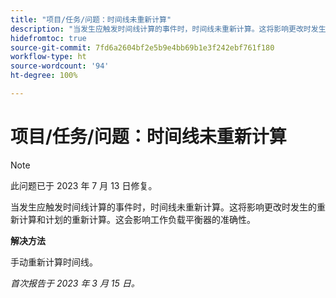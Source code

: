 ```yaml
---
title: "项目/任务/问题：时间线未重新计算"
description: "当发生应触发时间线计算的事件时，时间线未重新计算。这将影响更改时发生的重新计算和计划的重新计算。这会影响工作负载平衡器的准确性。"
hidefromtoc: true
source-git-commit: 7fd6a2604bf2e5b9e4bb69b1e3f242ebf761f180
workflow-type: ht
source-wordcount: '94'
ht-degree: 100%

---
```



# 项目/任务/问题：时间线未重新计算

>[!NOTE]
>
>此问题已于 2023 年 7 月 13 日修复。

当发生应触发时间线计算的事件时，时间线未重新计算。这将影响更改时发生的重新计算和计划的重新计算。这会影响工作负载平衡器的准确性。

**解决方法**

手动重新计算时间线。

_首次报告于 2023 年 3 月 15 日。_

